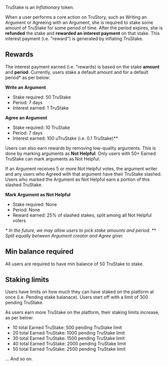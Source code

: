 TruStake is an *Inflationary* token.

When a user performs a core action on TruStory, such as Writing an Argument or Agreeing with an Argument, she is required to stake some amount of TruStake for some period of time. After the period expires, she is **refunded** the stake and **rewarded an interest payment** on that stake. This interest payment (i.e. "reward") is generated by inflating TruStake.

## Rewards

The interest payment earned (i.e. "rewards) is based on the stake **amount** and **period**. Currently, users stake a default amount and for a default period* as per below:

**Write an Argument**
- Stake required: 50 TruStake
- Period: 7 days
- Interest earned: 1 TruStake


**Agree an Argument**
- Stake required: 10 TruStake
- Period: 7 days
- Interest earned: 100 uTruStake (i.e. 0.1 TruStake)** 

Users can also earn rewards by removing low-quality arguments. This is done by marking arguments as **Not Helpful**. Only users with 50+ Earned TruStake can mark arguments as Not Helpful.

If an Argument receives 5 or more Not Helpful votes, the argument writer and any users who Agreed with that argument have their TruStake slashed. Users who marked the Argument as Not Helpful earn a portion of this slashed TruStake.

**Mark Argument as Not Helpful**
 - Stake required: None
 - Period: None
 - Reward earned: 25% of slashed stakes, split among all Not Helpful voters 
 
_* In the future, we may allow users to pick stake amounts and period._ 
_** Split equally between Argument creator and Agree giver._

## Min balance required

All users are required to have min balance of 50 TruStake to stake. 

## Staking limits
Users have limits on how much they can have staked on the platform at once (i.e. Pending stake balanace). Users start off with a limit of 300 pending TruStake.

As users earn more TruStake on the platform, their staking limits increase, as per below:

- 10 total Earned TruStake: 500 pending TruStake limit
- 20 total Earned TruStake: 1000 pending TruStake limit
- 30 total Earned TruStake: 1500 pending TruStake limit
- 40 total Earned TruStake: 2000 pending TruStake limit
- 50 total Earned TruStake: 2500 pending TruStake limit

... And so on.

